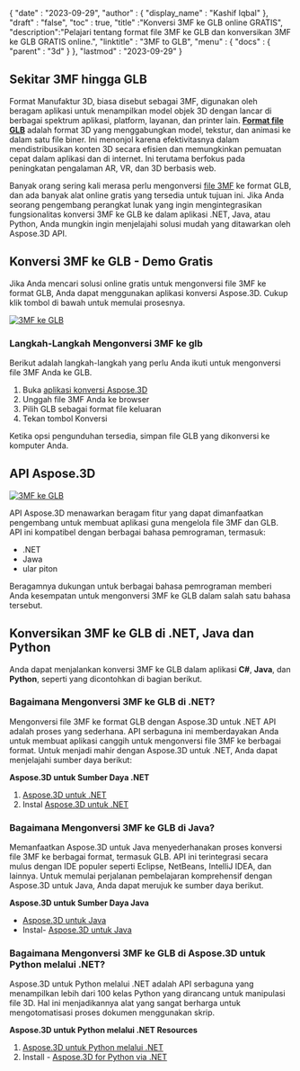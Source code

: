 {
  "date" : "2023-09-29",
  "author" : {
    "display_name" : "Kashif Iqbal"
},
  "draft" : "false",
  "toc" : true,
  "title" :"Konversi 3MF ke GLB online GRATIS",
  "description":"Pelajari tentang format file 3MF ke GLB dan konversikan 3MF ke GLB GRATIS online.",
  "linktitle" : "3MF to GLB",
  "menu" : {
    "docs" : {
      "parent" : "3d"
}
},
  "lastmod" : "2023-09-29"
}

## Sekitar 3MF hingga GLB

Format Manufaktur 3D, biasa disebut sebagai 3MF, digunakan oleh beragam aplikasi untuk menampilkan model objek 3D dengan lancar di berbagai spektrum aplikasi, platform, layanan, dan printer lain. **[Format file GLB](/id/3d/glb/)** adalah format 3D yang menggabungkan model, tekstur, dan animasi ke dalam satu file biner. Ini menonjol karena efektivitasnya dalam mendistribusikan konten 3D secara efisien dan memungkinkan pemuatan cepat dalam aplikasi dan di internet. Ini terutama berfokus pada peningkatan pengalaman AR, VR, dan 3D berbasis web.

Banyak orang sering kali merasa perlu mengonversi [file 3MF](/id/3d/3mf/) ke format GLB, dan ada banyak alat online gratis yang tersedia untuk tujuan ini. Jika Anda seorang pengembang perangkat lunak yang ingin mengintegrasikan fungsionalitas konversi 3MF ke GLB ke dalam aplikasi .NET, Java, atau Python, Anda mungkin ingin menjelajahi solusi mudah yang ditawarkan oleh Aspose.3D API.

## Konversi 3MF ke GLB - Demo Gratis

Jika Anda mencari solusi online gratis untuk mengonversi file 3MF ke format GLB, Anda dapat menggunakan aplikasi konversi Aspose.3D. Cukup klik tombol di bawah untuk memulai prosesnya.

[![3MF ke GLB](../3mf-to-glb.png)](https://products.aspose.app/3d/conversion/)

### Langkah-Langkah Mengonversi 3MF ke glb

Berikut adalah langkah-langkah yang perlu Anda ikuti untuk mengonversi file 3MF Anda ke GLB.

1. Buka [aplikasi konversi Aspose.3D](https://products.aspose.app/3d/conversion/)
1. Unggah file 3MF Anda ke browser
1. Pilih GLB sebagai format file keluaran
1. Tekan tombol Konversi

Ketika opsi pengunduhan tersedia, simpan file GLB yang dikonversi ke komputer Anda.

## API Aspose.3D

[![3MF ke GLB](../try-aspose-3d.png)](https://products.aspose.com/3d/)

API Aspose.3D menawarkan beragam fitur yang dapat dimanfaatkan pengembang untuk membuat aplikasi guna mengelola file 3MF dan GLB. API ini kompatibel dengan berbagai bahasa pemrograman, termasuk:

* .NET
* Jawa
* ular piton

Beragamnya dukungan untuk berbagai bahasa pemrograman memberi Anda kesempatan untuk mengonversi 3MF ke GLB dalam salah satu bahasa tersebut.

## Konversikan 3MF ke GLB di .NET, Java dan Python

Anda dapat menjalankan konversi 3MF ke GLB dalam aplikasi **C#**, **Java**, dan **Python**, seperti yang dicontohkan di bagian berikut.

### Bagaimana Mengonversi 3MF ke GLB di .NET?

Mengonversi file 3MF ke format GLB dengan Aspose.3D untuk .NET API adalah proses yang sederhana. API serbaguna ini memberdayakan Anda untuk membuat aplikasi canggih untuk mengonversi file 3MF ke berbagai format. Untuk menjadi mahir dengan Aspose.3D untuk .NET, Anda dapat menjelajahi sumber daya berikut:

**Aspose.3D untuk Sumber Daya .NET**

1. [Aspose.3D untuk .NET](https://products.aspose.com/3d/net/)
1. Instal [Aspose.3D untuk .NET](https://docs.aspose.com/3d/net/installation/)

### Bagaimana Mengonversi 3MF ke GLB di Java?

Memanfaatkan Aspose.3D untuk Java menyederhanakan proses konversi file 3MF ke berbagai format, termasuk GLB. API ini terintegrasi secara mulus dengan IDE populer seperti Eclipse, NetBeans, IntelliJ IDEA, dan lainnya. Untuk memulai perjalanan pembelajaran komprehensif dengan Aspose.3D untuk Java, Anda dapat merujuk ke sumber daya berikut.

**Aspose.3D untuk Sumber Daya Java**

* [Aspose.3D untuk Java](https://products.aspose.com/3d/java/)
* Instal- [Aspose.3D untuk Java](https://docs.aspose.com/3d/java/installation/)

### Bagaimana Mengonversi 3MF ke GLB di Aspose.3D untuk Python melalui .NET?

Aspose.3D untuk Python melalui .NET adalah API serbaguna yang menampilkan lebih dari 100 kelas Python yang dirancang untuk manipulasi file 3D. Hal ini menjadikannya alat yang sangat berharga untuk mengotomatisasi proses dokumen menggunakan skrip.

**Aspose.3D untuk Python melalui .NET Resources**

1. [Aspose.3D untuk Python melalui .NET](https://products.aspose.com/3d/python-net/)
1. Install - [Aspose.3D for Python via .NET](https://releases.aspose.com/3d/python-net/)
